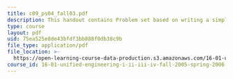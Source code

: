 ```yaml
---
title: c09_ps04_fall03.pdf
description: This handout contains Problem set based on writing a simple package.
type: course
layout: pdf
uid: 75ea525e8de43bfdf3bb888f0db38c9b
file_type: application/pdf
file_location: >-
  https://open-learning-course-data-production.s3.amazonaws.com/16-01-unified-engineering-i-ii-iii-iv-fall-2005-spring-2006/75ea525e8de43bfdf3bb888f0db38c9b_c09_ps04_fall03.pdf
course_id: 16-01-unified-engineering-i-ii-iii-iv-fall-2005-spring-2006
---
```

